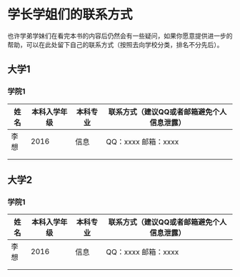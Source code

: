# 学长学姐们的联系方式

也许学弟学妹们在看完本书的内容后仍然会有一些疑问，如果你愿意提供进一步的帮助，可以在此处留下自己的联系方式（按照去向学校分类，排名不分先后）。

## 大学1

### 学院1

| 姓名 | 本科入学年级 | 本科专业 | 联系方式（建议QQ或者邮箱避免个人信息泄露） |
| ---- | ------------ | -------- | ------------------------------------------ |
| 李想 | 2016         | 信息     | QQ：xxxx 邮箱：xxxx                        |
|      |              |          |                                            |
|      |              |          |                                            |

## 大学2

### 学院1

| 姓名 | 本科入学年级 | 本科专业 | 联系方式（建议QQ或者邮箱避免个人信息泄露） |
| ---- | ------------ | -------- | ------------------------------------------ |
| 李想 | 2016         | 信息     | QQ：xxxx 邮箱：xxxx                        |
|      |              |          |                                            |
|      |              |          |                                            |
